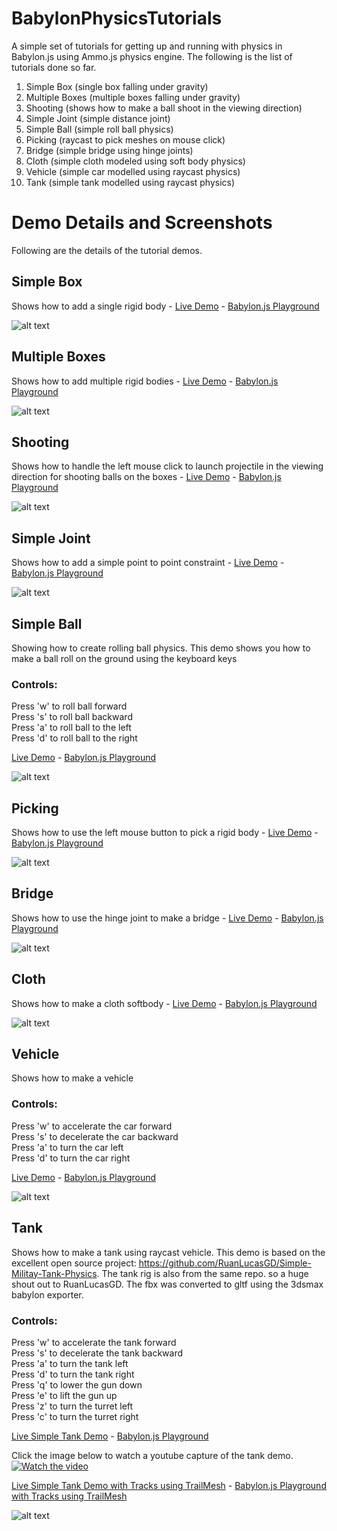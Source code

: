 # BabylonPhysicsTutorials
A simple set of tutorials for getting up and running with physics in Babylon.js using Ammo.js physics engine. The following is the list of tutorials done so far.
1. Simple Box (single box falling under gravity)
2. Multiple Boxes (multiple boxes falling under gravity)
3. Shooting (shows how to make a ball shoot in the viewing direction)
4. Simple Joint (simple distance joint)
5. Simple Ball (simple roll ball physics)
6. Picking (raycast to pick meshes on mouse click)
7. Bridge (simple bridge using hinge joints)
8. Cloth (simple cloth modeled using soft body physics)
9. Vehicle (simple car modelled using raycast physics)
10. Tank (simple tank modelled using raycast physics)

Demo Details and Screenshots
================
Following are the details of the tutorial demos.

## Simple Box
Shows how to add a single rigid body - <a href="https://raw.githack.com/mmmovania/BabylonPhysicsTutorials/master/SimpleBox.html" target="_blank">Live Demo</a> - 
<a href="https://playground.babylonjs.com/#KPZCU8">Babylon.js Playground</a>

![alt text](images/SimpleBox.png "Simple Box")

## Multiple Boxes
Shows how to add multiple rigid bodies - <a href="https://raw.githack.com/mmmovania/BabylonPhysicsTutorials/master/MultipleBoxes.html" target="_blank">Live Demo</a> - <a href="https://playground.babylonjs.com/#8P4W9T">Babylon.js Playground</a>

![alt text](images/MultipleBoxes.png "Multiple Boxes")

## Shooting
Shows how to handle the left mouse click to launch projectile in the viewing direction for shooting balls on the boxes - <a href="https://raw.githack.com/mmmovania/BabylonPhysicsTutorials/master/Shooting.html" target="_blank">Live Demo</a> - <a href="https://playground.babylonjs.com/#VSB2WG">Babylon.js Playground</a>

![alt text](images/Shooting.png "Shooting")

## Simple Joint
Shows how to add a simple point to point constraint - <a href="https://raw.githack.com/mmmovania/BabylonPhysicsTutorials/master/SimpleJoint.html" target="_blank">Live Demo</a> - <a href="https://playground.babylonjs.com/#BPLMNR">Babylon.js Playground</a>

![alt text](images/SimpleJoint.png "Simple Joint")

## Simple Ball
Showing how to create rolling ball physics. This demo shows you how to make a ball roll on the ground using the keyboard keys

### Controls:
Press 'w' to roll ball forward</br>
Press 's' to roll ball backward</br>
Press 'a' to roll ball to the left</br>
Press 'd' to roll ball to the right</br>

<a href="https://raw.githack.com/mmmovania/BabylonPhysicsTutorials/master/SimpleBall.html" target="_blank">Live Demo</a> - <a href="https://playground.babylonjs.com/#QPFZNY">Babylon.js Playground</a>

![alt text](images/SimpleBall.png "Simple Ball")

## Picking
Shows how to use the left mouse button to pick a rigid body - <a href="https://raw.githack.com/mmmovania/BabylonPhysicsTutorials/master/Picking.html" target="_blank">Live Demo</a> - <a href="https://playground.babylonjs.com/#UASVC5#1">Babylon.js Playground</a>

![alt text](images/Picking.png "Picking")

## Bridge 
Shows how to use the hinge joint to make a bridge - <a href="https://raw.githack.com/mmmovania/BabylonPhysicsTutorials/master/Bridge.html">Live Demo</a> - <a href="https://playground.babylonjs.com/#NNJJ5Z#3">Babylon.js Playground</a>

![alt text](images/Bridge.png "Bridge")

## Cloth
Shows how to make a cloth softbody - <a href="https://raw.githack.com/mmmovania/BabylonPhysicsTutorials/master/Cloth.html">Live Demo</a> - <a href="https://playground.babylonjs.com/#8IJ09P#10">Babylon.js Playground</a>

![alt text](images/Cloth.png "Cloth")

## Vehicle
Shows how to make a vehicle 

### Controls:
Press 'w' to accelerate the car forward</br>
Press 's' to decelerate the car backward</br>
Press 'a' to turn the car left</br>
Press 'd' to turn the car right</br>

<a href="https://raw.githack.com/mmmovania/BabylonPhysicsTutorials/master/Vehicle.html">Live Demo</a> - <a href="https://playground.babylonjs.com/#7IQAPH">Babylon.js Playground</a>

![alt text](images/Vehicle.png "Car Demo")

## Tank
Shows how to make a tank using raycast vehicle. This demo is based on the excellent open source project: https://github.com/RuanLucasGD/Simple-Militay-Tank-Physics.
The tank rig is also from the same repo. so a huge shout out to RuanLucasGD. The fbx was converted to gltf using the 3dsmax babylon exporter. 

### Controls:
Press 'w' to accelerate the tank forward</br>
Press 's' to decelerate the tank backward</br>
Press 'a' to turn the tank left</br>
Press 'd' to turn the tank right</br>
Press 'q' to lower the gun down</br>
Press 'e' to lift the gun up</br>
Press 'z' to turn the turret left</br>
Press 'c' to turn the turret right</br>

<a href="https://raw.githack.com/mmmovania/BabylonPhysicsTutorials/master/SimpleTank.html">Live Simple Tank Demo</a> - <a href="https://playground.babylonjs.com/#BA06DD#2">Babylon.js Playground</a> 

Click the image below to watch a youtube capture of the tank demo.
[![Watch the video](https://img.youtube.com/vi/lvPZ2uKDV7s/maxresdefault.jpg)](https://youtu.be/lvPZ2uKDV7s)

<a href="https://raw.githack.com/mmmovania/BabylonPhysicsTutorials/master/SimpleTankTracks.html">Live Simple Tank Demo with Tracks using TrailMesh</a> - <a href="https://playground.babylonjs.com/#BA06DD#6">Babylon.js Playground with Tracks using TrailMesh</a>

![alt text](images/SimpleTankTracks.png "Simple Tank Demo with Tracks")
